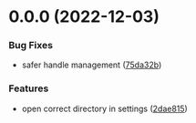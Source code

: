 # 0.0.0 (2022-12-03)


### Bug Fixes

* safer handle management ([75da32b](https://github.com/mxsdev/ponychopper/commit/75da32b1c3a7e9f40a185017981e1f3de711ab24))


### Features

* open correct directory in settings ([2dae815](https://github.com/mxsdev/ponychopper/commit/2dae815464a2c3e11f678842450fb4049a3ba044))



